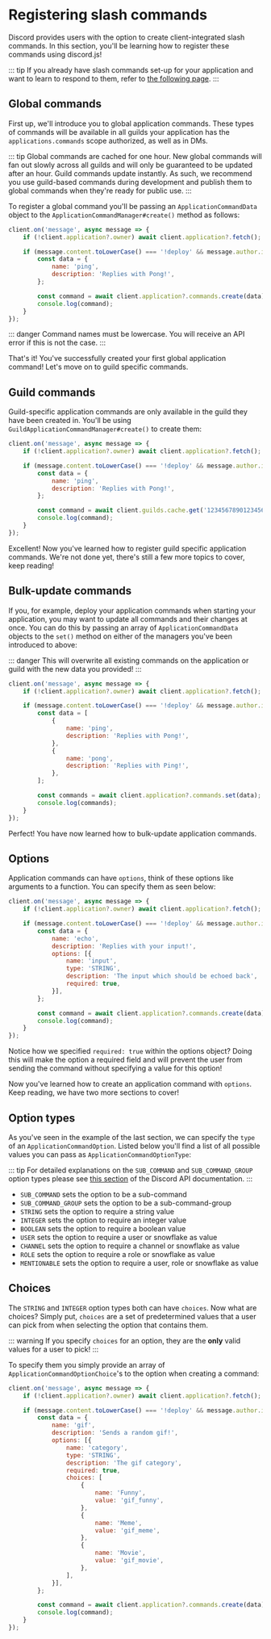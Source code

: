 # Registering slash commands

Discord provides users with the option to create client-integrated slash commands. In this section, you'll be learning how to register these commands using discord.js!

::: tip
If you already have slash commands set-up for your application and want to learn to respond to them, refer to [the following page](/interactions/replying-to-slash-commands/).
:::

## Global commands

First up, we'll introduce you to global application commands. These types of commands will be available in all guilds your application has the `applications.commands` scope authorized, as well as in DMs.

::: tip
Global commands are cached for one hour. New global commands will fan out slowly across all guilds and will only be guaranteed to be updated after an hour. Guild commands update instantly. As such, we recommend you use guild-based commands during development and publish them to global commands when they're ready for public use.
:::

To register a global command you'll be passing an `ApplicationCommandData` object to the `ApplicationCommandManager#create()` method as follows:

```js
client.on('message', async message => {
	if (!client.application?.owner) await client.application?.fetch();

	if (message.content.toLowerCase() === '!deploy' && message.author.id === client.application?.owner.id) {
		const data = {
			name: 'ping',
			description: 'Replies with Pong!',
		};

		const command = await client.application?.commands.create(data);
		console.log(command);
	}
});
```
::: danger
Command names must be lowercase. You will receive an API error if this is not the case.
:::

That's it! You've successfully created your first global application command! Let's move on to guild specific commands.


## Guild commands

Guild-specific application commands are only available in the guild they have been created in. You'll be using `GuildApplicationCommandManager#create()` to create them:

```js {10}
client.on('message', async message => {
	if (!client.application?.owner) await client.application?.fetch();

	if (message.content.toLowerCase() === '!deploy' && message.author.id === client.application?.owner.id) {
		const data = {
			name: 'ping',
			description: 'Replies with Pong!',
		};

		const command = await client.guilds.cache.get('123456789012345678')?.commands.create(data);
		console.log(command);
	}
});
```

Excellent! Now you've learned how to register guild specific application commands. We're not done yet, there's still a few more topics to cover, keep reading!


## Bulk-update commands

If you, for example, deploy your application commands when starting your application, you may want to update all commands and their changes at once. You can do this by passing an array of `ApplicationCommandData` objects to the `set()` method on either of the managers you've been introduced to above: 

::: danger
This will overwrite all existing commands on the application or guild with the new data you provided!
:::

```js {5-14,15-17}
client.on('message', async message => {
	if (!client.application?.owner) await client.application?.fetch();

	if (message.content.toLowerCase() === '!deploy' && message.author.id === client.application?.owner.id) {
		const data = [
			{
				name: 'ping',
				description: 'Replies with Pong!',
			},
			{
				name: 'pong',
				description: 'Replies with Ping!',
			},
		];

		const commands = await client.application?.commands.set(data);
		console.log(commands);
	}
});
```

Perfect! You have now learned how to bulk-update application commands. 


## Options

Application commands can have `options`, think of these options like arguments to a function. You can specify them as seen below:

```js {8-13}
client.on('message', async message => {
	if (!client.application?.owner) await client.application?.fetch();

	if (message.content.toLowerCase() === '!deploy' && message.author.id === client.application?.owner.id) {
		const data = {
			name: 'echo',
			description: 'Replies with your input!',
			options: [{
				name: 'input',
				type: 'STRING',
				description: 'The input which should be echoed back',
				required: true,
			}],
		};

		const command = await client.application?.commands.create(data);
		console.log(command);
	}
});
```

Notice how we specified `required: true` within the options object? Doing this will make the option a required field and will prevent the user from sending the command without specifying a value for this option!

Now you've learned how to create an application command with `options`. Keep reading, we have two more sections to cover!

## Option types

As you've seen in the example of the last section, we can specify the `type` of an `ApplicationCommandOption`. Listed below you'll find a list of all possible values you can pass as `ApplicationCommandOptionType`:

::: tip
For detailed explanations on the `SUB_COMMAND` and `SUB_COMMAND_GROUP` option types please see [this section](https://discord.com/developers/docs/interactions/slash-commands#subcommands-and-subcommand-groups) of the Discord API documentation.
:::

* `SUB_COMMAND` sets the option to be a sub-command
* `SUB_COMMAND_GROUP` sets the option to be a sub-command-group
* `STRING` sets the option to require a string value
* `INTEGER` sets the option to require an integer value
* `BOOLEAN` sets the option to require a boolean value
* `USER` sets the option to require a user or snowflake as value
* `CHANNEL` sets the option to require a channel or snowflake as value
* `ROLE` sets the option to require a role or snowflake as value
* `MENTIONABLE` sets the option to require a user, role or snowflake as value


## Choices

The `STRING` and `INTEGER` option types both can have `choices`. Now what are choices? Simply put, `choices` are a set of predetermined values that a user can pick from when selecting the option that contains them.

::: warning
If you specify `choices` for an option, they are the **only** valid values for a user to pick!
:::

To specify them you simply provide an array of `ApplicationCommandOptionChoice`'s to the option when creating a command:

```js {13-26}
client.on('message', async message => {
	if (!client.application?.owner) await client.application?.fetch();

	if (message.content.toLowerCase() === '!deploy' && message.author.id === client.application?.owner.id) {
		const data = {
			name: 'gif',
			description: 'Sends a random gif!',
			options: [{
				name: 'category',
				type: 'STRING',
				description: 'The gif category',
				required: true,
				choices: [
					{
						name: 'Funny',
						value: 'gif_funny',
					},
					{
						name: 'Meme',
						value: 'gif_meme',
					},
					{
						name: 'Movie',
						value: 'gif_movie',
					},
				],
			}],
		};

		const command = await client.application?.commands.create(data);
		console.log(command);
	}
});
```
